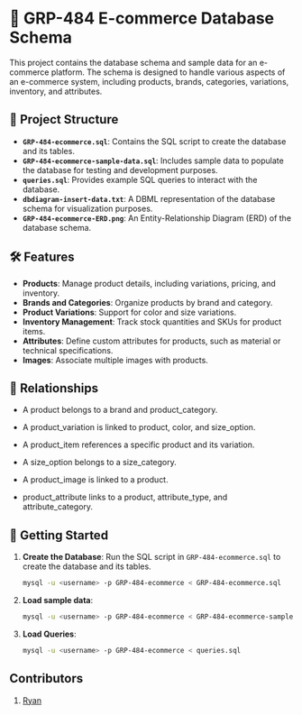 # 🛒 GRP-484 E-commerce Database Schema

This project contains the database schema and sample data for an e-commerce platform. The schema is designed to handle various aspects of an e-commerce system, including products, brands, categories, variations, inventory, and attributes.

## 📂 Project Structure

- **`GRP-484-ecommerce.sql`**: Contains the SQL script to create the database and its tables.
- **`GRP-484-ecommerce-sample-data.sql`**: Includes sample data to populate the database for testing and development purposes.
- **`queries.sql`**: Provides example SQL queries to interact with the database.
- **`dbdiagram-insert-data.txt`**: A DBML representation of the database schema for visualization purposes.
- **`GRP-484-ecommerce-ERD.png`**: An Entity-Relationship Diagram (ERD) of the database schema.

## 🛠️ Features

- **Products**: Manage product details, including variations, pricing, and inventory.
- **Brands and Categories**: Organize products by brand and category.
- **Product Variations**: Support for color and size variations.
- **Inventory Management**: Track stock quantities and SKUs for product items.
- **Attributes**: Define custom attributes for products, such as material or technical specifications.
- **Images**: Associate multiple images with products.

## 🔄 Relationships

- A product belongs to a brand and product_category.

- A product_variation is linked to product, color, and size_option.

- A product_item references a specific product and its variation.

- A size_option belongs to a size_category.

- A product_image is linked to a product.

- product_attribute links to a product, attribute_type, and attribute_category.


## 🚀 Getting Started

1. **Create the Database**:
   Run the SQL script in `GRP-484-ecommerce.sql` to create the database and its tables.

   ```bash
   mysql -u <username> -p GRP-484-ecommerce < GRP-484-ecommerce.sql

2. **Load sample data**:

    ```bash
    mysql -u <username> -p GRP-484-ecommerce < GRP-484-ecommerce-sample-data.sql

3. **Load Queries**:

    ```bash
    mysql -u <username> -p GRP-484-ecommerce < queries.sql

## Contributors

1. [Ryan](https://github.com/raykaris/)